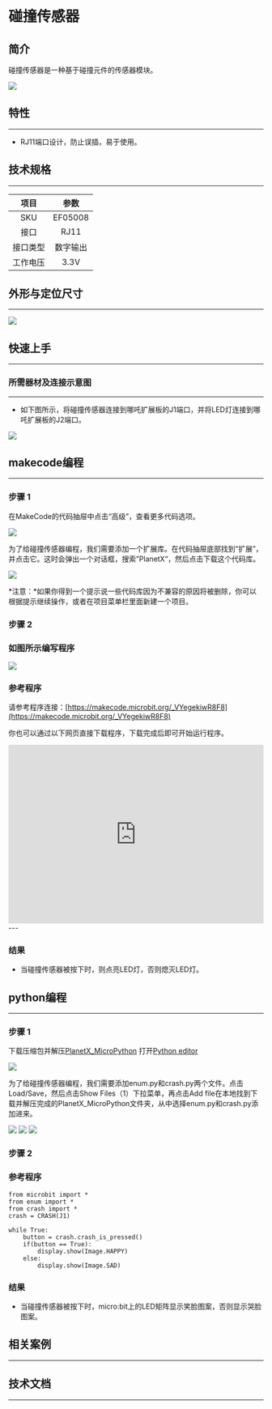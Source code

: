 # 碰撞传感器

## 简介
碰撞传感器是一种基于碰撞元件的传感器模块。

![](./images/05008_01.png)

## 特性
---
- RJ11端口设计，防止误插，易于使用。
## 技术规格
---

项目 | 参数 
:-: | :-: 
SKU|EF05008
接口|RJ11
接口类型|数字输出
工作电压|3.3V






## 外形与定位尺寸
---


![](./images/05008_02.png)


## 快速上手
---

### 所需器材及连接示意图
---

- 如下图所示，将碰撞传感器连接到哪吒扩展板的J1端口，并将LED灯连接到哪吒扩展板的J2端口。


![](./images/05008_03.png)

## makecode编程
---

### 步骤 1
在MakeCode的代码抽屉中点击“高级”，查看更多代码选项。

![](./images/05001_04.png)

为了给碰撞传感器编程，我们需要添加一个扩展库。在代码抽屉底部找到“扩展”，并点击它。这时会弹出一个对话框，搜索”PlanetX“，然后点击下载这个代码库。

![](./images/05001_05.png)

*注意：*如果你得到一个提示说一些代码库因为不兼容的原因将被删除，你可以根据提示继续操作，或者在项目菜单栏里面新建一个项目。
### 步骤 2
### 如图所示编写程序

![](./images/05008_06.png)


### 参考程序
请参考程序连接：[https://makecode.microbit.org/_VYegekiwR8F8](https://makecode.microbit.org/_VYegekiwR8F8)

你也可以通过以下网页直接下载程序，下载完成后即可开始运行程序。

<div style="position:relative;height:0;padding-bottom:70%;overflow:hidden;"><iframe style="position:absolute;top:0;left:0;width:100%;height:100%;" src="https://makecode.microbit.org/#pub:_VYegekiwR8F8" frameborder="0" sandbox="allow-popups allow-forms allow-scripts allow-same-origin"></iframe></div>  
---

### 结果
- 当碰撞传感器被按下时，则点亮LED灯，否则熄灭LED灯。

## python编程
---


### 步骤 1
下载压缩包并解压[PlanetX_MicroPython](https://github.com/lionyhw/PlanetX_MicroPython/archive/master.zip)
打开[Python editor](https://python.microbit.org/v/2.0)

![](./images/05001_07.png)

为了给碰撞传感器编程，我们需要添加enum.py和crash.py两个文件。点击Load/Save，然后点击Show Files（1）下拉菜单，再点击Add file在本地找到下载并解压完成的PlanetX_MicroPython文件夹，从中选择enum.py和crash.py添加进来。

![](./images/05001_08.png)
![](./images/05001_09.png)
![](./images/05008_10.png)

### 步骤 2
### 参考程序
```
from microbit import *
from enum import *
from crash import *
crash = CRASH(J1)

while True:
    button = crash.crash_is_pressed()
    if(button == True):
        display.show(Image.HAPPY)
    else:
        display.show(Image.SAD)
```


### 结果
- 当碰撞传感器被按下时，micro:bit上的LED矩阵显示笑脸图案，否则显示哭脸图案。
## 相关案例
---

## 技术文档
---

